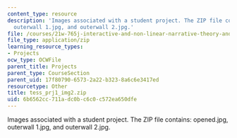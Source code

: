 ```yaml
---
content_type: resource
description: 'Images associated with a student project. The ZIP file contains: opened.jpg,
  outerwall 1.jpg, and outerwall 2.jpg.'
file: /courses/21w-765j-interactive-and-non-linear-narrative-theory-and-practice-spring-2004/6b6562cc711adc0bc6c0c572ea650dfe_tess_prj1_img2.zip
file_type: application/zip
learning_resource_types:
- Projects
ocw_type: OCWFile
parent_title: Projects
parent_type: CourseSection
parent_uid: 17f80790-6573-2a22-b323-8a6c6e3417ed
resourcetype: Other
title: tess_prj1_img2.zip
uid: 6b6562cc-711a-dc0b-c6c0-c572ea650dfe
---
```

Images associated with a student project. The ZIP file contains: opened.jpg, outerwall 1.jpg, and outerwall 2.jpg.

